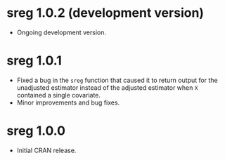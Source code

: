# sreg 1.0.2 (development version)
* Ongoing development version.
# sreg 1.0.1
* Fixed a bug in the `sreg` function that caused it to return output for the unadjusted estimator instead of the adjusted estimator when `X` contained a single covariate.  
* Minor improvements and bug fixes.
# sreg 1.0.0
* Initial CRAN release. 